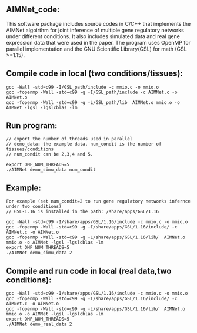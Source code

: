 AIMNet_code:
----------

This software package includes source codes in C/C++ that implements the AIMNet algoirthm for joint inference of multiple gene regulatory networks under different conditions. It also includes simulated data and real gene expression data that were used in the paper. 
The program uses OpenMP for parallel implementation and the GNU Scientific Library(GSL) for math (GSL >=1.15).


Compile code in local (two conditions/tissues):
----------
	gcc -Wall -std=c99 -I/GSL_path/include -c mmio.c -o mmio.o
	gcc -fopenmp -Wall -std=c99 -g -I/GSL_path/include -c AIMNet.c -o AIMNet.o
	gcc -fopenmp -Wall -std=c99 -g -L/GSL_path/lib  AIMNet.o mmio.o -o AIMNet -lgsl -lgslcblas -lm

Run program:
----------
	// export the number of threads used in parallel
	// demo_data: the example data, num_condit is the number of tissues/conditions
	// num_condit can be 2,3,4 and 5.
 
	export OMP_NUM_THREADS=5
	./AIMNet demo_simu_data num_condit

Example: 
----------
	For example (set num_condit=2 to run gene regulatory networks infernce under two conditions)
	// GSL-1.16 is installed in the path: /share/apps/GSL/1.16

	gcc -Wall -std=c99 -I/share/apps/GSL/1.16/include -c mmio.c -o mmio.o 
	gcc -fopenmp -Wall -std=c99 -g -I/share/apps/GSL/1.16/include/ -c AIMNet.c -o AIMNet.o 
	gcc -fopenmp -Wall -std=c99 -g -L/share/apps/GSL/1.16/lib/  AIMNet.o mmio.o -o AIMNet -lgsl -lgslcblas -lm 
	export OMP_NUM_THREADS=5 
	./AIMNet demo_simu_data 2 


Compile and run code in local (real data,two conditions):
----------
	gcc -Wall -std=c99 -I/share/apps/GSL/1.16/include -c mmio.c -o mmio.o
	gcc -fopenmp -Wall -std=c99 -g -I/share/apps/GSL/1.16/include/ -c AIMNet.c -o AIMNet.o
	gcc -fopenmp -Wall -std=c99 -g -L/share/apps/GSL/1.16/lib/  AIMNet.o mmio.o -o AIMNet -lgsl -lgslcblas -lm
	export OMP_NUM_THREADS=5
	./AIMNet demo_real_data 2








